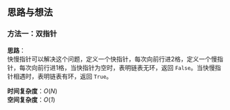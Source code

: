 ## 思路与想法
### 方法一：双指针
**思路**：  
快慢指针可以解决这个问题，定义一个快指针，每次向前行进2格，定义一个慢指针，每次向前行进1格，当快指针为空时，表明链表无环，返回 `False`。当快慢指针相遇时，表明链表有环，返回 `True`。


**时间复杂度**：*O*(*N*)  
**空间复杂度**：*O*(*1*)
